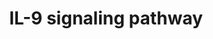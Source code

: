 ---
annotations:
- id: PW:0000909
  parent: signaling pathway
  type: Pathway Ontology
  value: interleukin-9 signaling pathway
authors:
- MaintBot
- Mkutmon
- Eweitz
description: ''
last-edited: 2021-05-16
organisms:
- Canis familiaris
redirect_from:
- /index.php/Pathway:WP1092
- /instance/WP1092
revision: null
schema-jsonld:
- '@context': https://schema.org/
  '@id': https://wikipathways.github.io/pathways/WP1092.html
  '@type': Dataset
  creator:
    '@type': Organization
    name: WikiPathways
  description: ''
  keywords:
  - AKT1
  - GRB2
  - IL2RG
  - IL9
  - IL9R
  - IRS1
  - IRS2
  - JAK1
  - JAK3
  - KAT5
  - MAP2K1
  - MAP2K2
  - MAPK1
  - MAPK3
  - PIK3R1
  - PTPN11
  - SHC1
  - SOCS3
  - STAT1
  - STAT3
  - STAT5A
  - STAT5B
  - TYK2
  - VCP
  license: CC0
  name: IL-9 signaling pathway
seo: CreativeWork
title: IL-9 signaling pathway
wpid: WP1092
---